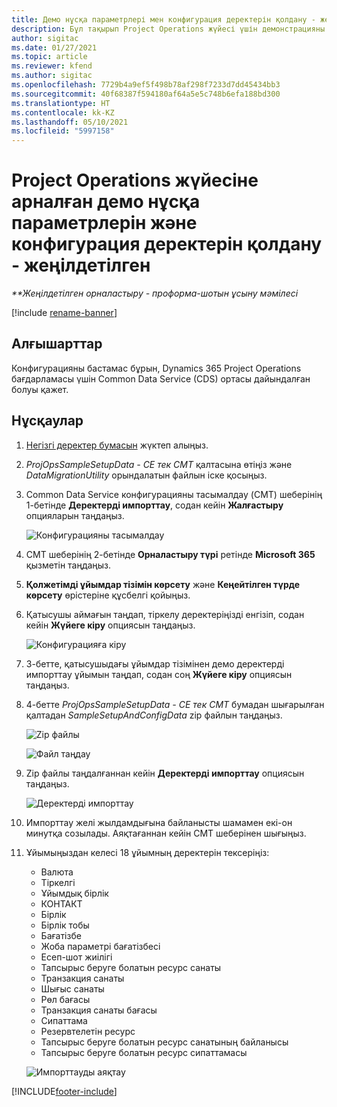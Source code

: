 ```yaml
---
title: Демо нұсқа параметрлері мен конфигурация деректерін қолдану - жеңілдетілген
description: Бұл тақырып Project Operations жүйесі үшін демонстрацияны және конфигурация деректерін қолдану туралы ақпарат береді.
author: sigitac
ms.date: 01/27/2021
ms.topic: article
ms.reviewer: kfend
ms.author: sigitac
ms.openlocfilehash: 7729b4a9ef5f498b78af298f7233d7dd45434bb3
ms.sourcegitcommit: 40f68387f594180af64a5e5c748b6efa188bd300
ms.translationtype: HT
ms.contentlocale: kk-KZ
ms.lasthandoff: 05/10/2021
ms.locfileid: "5997158"
---
```

# <a name="apply-demo-setup-and-configuration-data-for-project-operations---lite"></a>Project Operations жүйесіне арналған демо нұсқа параметрлерін және конфигурация деректерін қолдану - жеңілдетілген 

_**Жеңілдетілген орналастыру - проформа-шотын ұсыну мәмілесі_

[!include [rename-banner](~/includes/cc-data-platform-banner.md)]

## <a name="prerequisites"></a>Алғышарттар

Конфигурацияны бастамас бұрын, Dynamics 365 Project Operations бағдарламасы үшін Common Data Service (CDS) ортасы дайындалған болуы қажет.


## <a name="instructions"></a>Нұсқаулар

1. [Негізгі деректер бумасын](https://download.microsoft.com/download/3/4/1/341bf279-a64f-4baa-af31-ce624859b518/ProjOpsSampleSetupData-%20CE%20only.zip) жүктеп алыңыз. 
2. *ProjOpsSampleSetupData - CE тек CMT* қалтасына өтіңіз және *DataMigrationUtility* орындалатын файлын іске қосыңыз.
3. Common Data Service конфигурацияны тасымалдау (CMT) шеберінің 1-бетінде **Деректерді импорттау**, содан кейін **Жалғастыру** опцияларын таңдаңыз.

    ![Конфигурацияны тасымалдау](./media/1ConfigurationMigration.png)

4. CMT шеберінің 2-бетінде **Орналастыру түрі** ретінде **Microsoft 365** қызметін таңдаңыз.
5. **Қолжетімді ұйымдар тізімін көрсету** және **Кеңейтілген түрде көрсету** өрістеріне құсбелгі қойыңыз.
6. Қатысушы аймағын таңдап, тіркелу деректеріңізді енгізіп, содан кейін **Жүйеге кіру** опциясын таңдаңыз.

   ![Конфигурацияға кіру](./media/2ConfigurationSignin.png)

7. 3-бетте, қатысушыдағы ұйымдар тізімінен демо деректерді импорттау ұйымын таңдап, содан соң **Жүйеге кіру** опциясын таңдаңыз.
8. 4-бетте *ProjOpsSampleSetupData - CE тек CMT* бумадан шығарылған қалтадан *SampleSetupAndConfigData* zip файлын таңдаңыз.

   ![Zip файлы](./media/3ZipFile.png)

   ![Файл таңдау](./media/4SelectAFile.png)

9. Zip файлы таңдалғаннан кейін **Деректерді импорттау** опциясын таңдаңыз.

   ![Деректерді импорттау](./media/5ImportData.png)

10. Импорттау желі жылдамдығына байланысты шамамен екі-он минутқа созылады. Аяқтағаннан кейін CMT шеберінен шығыңыз. 
11. Ұйымыңыздан келесі 18 ұйымның деректерін тексеріңіз:

    -   Валюта
    -   Тіркелгі
    -   Ұйымдық бірлік
    -   КОНТАКТ 
    -   Бірлік
    -   Бірлік тобы
    -   Бағатізбе
    -   Жоба параметрі бағатізбесі 
    -   Есеп-шот жиілігі
    -   Тапсырыс беруге болатын ресурс санаты
    -   Транзакция санаты
    -   Шығыс санаты
    -   Рөл бағасы
    -   Транзакция санаты бағасы
    -   Сипаттама
    -   Резервтелетін ресурс
    -   Тапсырыс беруге болатын ресурс санатының байланысы
    -   Тапсырыс беруге болатын ресурс сипаттамасы

    ![Импорттауды аяқтау](./media/6CompleteImport.png)


[!INCLUDE[footer-include](../includes/footer-banner.md)]
